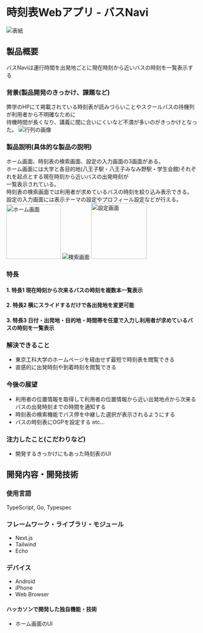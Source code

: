 # 時刻表Webアプリ - バスNavi
![表紙](https://github.com/user-attachments/assets/e4583b4d-9576-4ba9-964b-ea984356c804)

## 製品概要
バスNaviは運行時間を出発地ごとに現在時刻から近いバスの時刻を一覧表示する

### 背景(製品開発のきっかけ、課題など)
弊学のHPにて掲載されている時刻表が読みづらいことやスクールバスの待機列が利用者から不明確なために<br>待機時間が長くなり、講義に間に合いにくいなど不満が多いのがきっかけとなった。
![行列の画像](https://github.com/user-attachments/assets/fe85ea52-8262-4af8-9733-a1b1a64c61e7)


### 製品説明(具体的な製品の説明)
ホーム画面、時刻表の検索画面、設定の入力画面の3画面がある。<br>ホーム画面には大学と各目的地(八王子駅・八王子みなみ野駅・学生会館)それぞれを起点とする現在時刻から近いバスの出発時刻が<br>一覧表示されている。<br>時刻表の検索画面では利用者が求めているバスの時刻を絞り込み表示できる。<br>設定の入力画面には表示テーマの設定やプロフィール設定などが行える。<br>
<img width="143" alt="ホーム画面" src="https://github.com/user-attachments/assets/bfd1d0e2-6fac-4252-8b4a-3d73e542e501" />
![検索画面](https://github.com/user-attachments/assets/f5704ae2-4942-4382-a42c-49c8c7250854)
<img width="147" alt="設定画面" src="https://github.com/user-attachments/assets/96f15005-61a1-4d37-8da3-c425ee46cf76" />


### 特長
#### 1. 特長1 現在時刻から次来るバスの時刻を複数本一覧表示

#### 2. 特長2 横にスライドするだけで各出発地を変更可能

#### 3. 特長3 日付・出発地・目的地・時間帯を任意で入力し利用者が求めているバスの時刻を一覧表示

### 解決できること
* 東京工科大学のホームページを経由せず最短で時刻表を閲覧できる
* 直感的に出発時刻や到着時刻を閲覧できる

### 今後の展望
* 利用者の位置情報を取得して利用者の位置情報から近い出発地点から次来るバスの出発時刻までの時間を通知する
* 時刻表の検索機能でバス停を中継した選択が表示されるようにする
* バスの時刻表にOGPを設定する etc...

### 注力したこと(こだわりなど)
* 開発するきっかけにもあった時刻表のUI

## 開発内容・開発技術

### 使用言語
TypeScript, Go, Typespec

### フレームワーク・ライブラリ・モジュール
* Next.js
* Tailwind
* Echo


### デバイス
* Android
* iPhone
* Web Browser

#### ハッカソンで開発した独自機能・技術
* ホーム画面のUI


